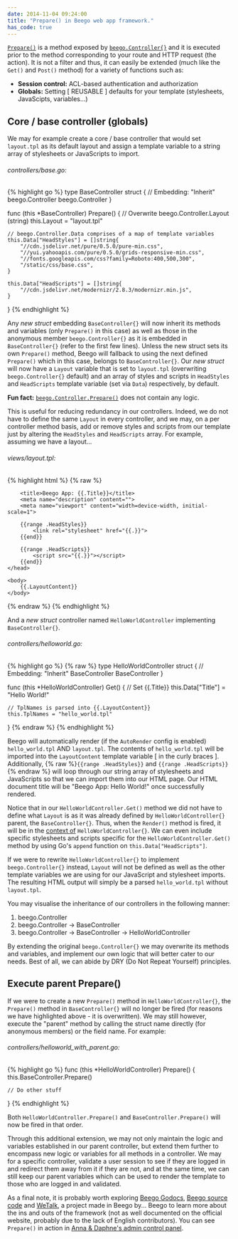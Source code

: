 ```yaml
---
date: 2014-11-04 09:24:00
title: "Prepare() in Beego web app framework."
has_code: true
---
```


[`Prepare()`](http://beego.me/docs/mvc/controller/controller.md) is a method exposed by [`beego.Controller{}`](https://godoc.org/github.com/astaxie/beego#Controller) and it is executed prior to the method corresponding to your route and HTTP request (the action). It is not a filter and thus, it can easily be extended (much like the `Get()` and `Post()` method) for a variety of functions such as:

* **Session control:** ACL-based authentication and authorization
* **Globals:** Setting [ REUSABLE ] defaults for your template (stylesheets, JavaScipts, variables...)

<!--more-->

## Core / base controller (globals)

We may for example create a core / base controller that would set `layout.tpl` as its default layout and assign a template variable to a string array of stylesheets or JavaScripts to import.

###### controllers/base.go:

{% highlight go %}
type BaseController struct {
    // Embedding: "Inherit" beego.Controller
    beego.Controller
}

func (this *BaseController) Prepare() {
    // Overwrite beego.Controller.Layout (string)
    this.Layout = "layout.tpl"

    // beego.Controller.Data comprises of a map of template variables
    this.Data["HeadStyles"] = []string{
        "//cdn.jsdelivr.net/pure/0.5.0/pure-min.css",
        "//yui.yahooapis.com/pure/0.5.0/grids-responsive-min.css",
        "//fonts.googleapis.com/css?family=Roboto:400,500,300",
        "/static/css/base.css",
    }

    this.Data["HeadScripts"] = []string{
        "//cdn.jsdelivr.net/modernizr/2.8.3/modernizr.min.js",
    }
}
{% endhighlight %}

Any _new struct_ embedding `BaseController{}` will now inherit its methods and variables (only `Prepare()` in this case) as well as those in the anonymous member `beego.Controller{}` as it is embedded in `BaseController{}` (refer to the first few lines). Unless the new struct sets its own `Prepare()` method, Beego will fallback to using the next defined `Prepare()` which in this case, belongs to `BaseController{}`. Our _new struct_ will now have a `Layout` variable that is set to `layout.tpl` (overwriting `beego.Controller{}` default) and an array of styles and scripts in `HeadStyles` and `HeadScripts` template variable (set via `Data`) respectively, by default.

**Fun fact:** [`beego.Controller.Prepare()`](https://github.com/astaxie/beego/blob/master/controller.go#L112) does not contain any logic.

This is useful for reducing redundancy in our controllers. Indeed, we do not have to define the same `Layout` in every controller, and we may, on a per controller method basis, add or remove styles and scripts from our template just by altering the `HeadStyles` and `HeadScripts` array. For example, assuming we have a layout...

###### views/layout.tpl:

{% highlight html %}
{% raw %}
<!doctype html>
<html class="no-js" lang="en">
    <head>
        <meta charset="utf-8">
        <meta http-equiv="X-UA-Compatible" content="IE=edge">

        <title>Beego App: {{.Title}}</title>
        <meta name="description" content="">
        <meta name="viewport" content="width=device-width, initial-scale=1">

        {{range .HeadStyles}}
            <link rel="stylesheet" href="{{.}}">
        {{end}}

        {{range .HeadScripts}}
            <script src="{{.}}"></script>
        {{end}}
    </head>

    <body>
        {{.LayoutContent}}
    </body>
</html>
{% endraw %}
{% endhighlight %}

And a _new struct_ controller named `HelloWorldController` implementing `BaseController{}`.

###### controllers/helloworld.go:

{% highlight go %}
{% raw %}
type HelloWorldController struct {
    // Embedding: "Inherit" BaseController
    BaseController
}

func (this *HelloWorldController) Get() {
    // Set {{.Title}}
    this.Data["Title"] = "Hello World!"

    // TplNames is parsed into {{.LayoutContent}}
    this.TplNames = "hello_world.tpl"
}
{% endraw %}
{% endhighlight %}

Beego will automatically render (if the `AutoRender` config is enabled) `hello_world.tpl` AND `layout.tpl`. The contents of `hello_world.tpl` will be imported into the `LayoutContent` template variable [ in the curly braces ]. Additionally, {% raw %}`{{range .HeadStyles}}` and `{{range .HeadScripts}}`{% endraw %} will loop through our string array of stylesheets and JavaScripts so that we can import them into our HTML page. Our HTML document title will be "Beego App: Hello World!" once successfully rendered.

Notice that in our `HelloWorldController.Get()` method we did not have to define what `Layout` is as it was already defined by `HelloWorldController{}` parent, the `BaseController{}`. Thus, when the `Render()` method is fired, it will be in the [context of](https://github.com/astaxie/beego/blob/master/controller.go#L197) `HelloWorldController{}`. We can even include specific stylesheets and scripts specific for the `HelloWorldController.Get()` method by using Go's `append` function on `this.Data["HeadScripts"]`.

If we were to rewrite `HelloWorldController{}` to implement `beego.Controller{}` instead, `Layout` will not be defined as well as the other template variables we are using for our JavaScript and stylesheet imports. The resulting HTML output will simply be a parsed `hello_world.tpl` without `layout.tpl`.

You may visualise the inheritance of our controllers in the following manner:

1. beego.Controller
2. beego.Controller -> BaseController
3. beego.Controller -> BaseController -> HelloWorldController

By extending the original `beego.Controller{}` we may overwrite its methods and variables, and implement our own logic that will better cater to our needs. Best of all, we can abide by DRY (Do Not Repeat Yourself) principles.

## Execute parent Prepare()

If we were to create a new `Prepare()` method in `HelloWorldController{}`, the `Prepare()` method in `BaseController{}` will no longer be fired (for reasons we have highlighted above - it is overwritten). We may still however, execute the "parent" method by calling the struct name directly (for anonymous members) or the field name. For example:

###### controllers/helloworld_with_parent.go:

{% highlight go %}
func (this *HelloWorldController) Prepare() {
    this.BaseController.Prepare()

    // Do other stuff
}
{% endhighlight %}

Both `HelloWorldController.Prepare()` and `BaseController.Prepare()` will now be fired in that order.

Through this additional extension, we may not only maintain the logic and variables established in our parent controller, but extend them further to encompass new logic or variables for all methods in a controller. We may for a specific controller, validate a user session to see if they are logged in and redirect them away from it if they are not, and at the same time, we can still keep our parent variables which can be used to render the template to those who are logged in and validated.

As a final note, it is probably worth exploring [Beego Godocs](https://godoc.org/github.com/astaxie/beego), [Beego source code](https://github.com/astaxie/beego/) and [WeTalk](https://github.com/beego/wetalk), a project made in Beego by... Beego to learn more about the ins and outs of the framework (not as well documented on the official website, probably due to the lack of English contributors). You can see `Prepare()` in action in [Anna & Daphne's admin control panel](https://github.com/AnnaDaphne/Admin).